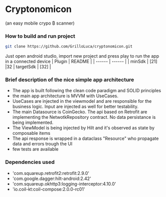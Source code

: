 # Cryptonomicon
(an easy mobile crypo ₿ scanner)

### How to build and run project
```sh
git clone https://github.com/GrilloLuca/cryptonomicon.git
```
Just open android studio, import new project and press play to run the app in a connected device
| Plugin | README |
| ------ | ------ |
| minSdk | [21] |32
| targetSdk | [32] |


### Brief description of the nice simple app architecture
- The app is built following the clean code paradigm and SOLID principles
- the main app architecture is MVVM with UseCases.
- UseCases are injected in the viewmodel and are responsible for the business logic. Input are injected as well for better testability.
- The main Datasource is CoinGecko. The api based on Retrofit are implementing the NetwotkRepository contract. No data persistance is being implemented.
- The ViewModel is being injected by Hilt and it's observed as state by composable items
- The api response is wrapped in a dataclass "Resource" who propagate data and errors trough the UI
- few tests are available

### Dependencies used

- 'com.squareup.retrofit2:retrofit:2.9.0'
- 'com.google.dagger:hilt-android:2.42'
- 'com.squareup.okhttp3:logging-interceptor:4.10.0'
- 'io.coil-kt:coil-compose:2.0.0-rc01'
